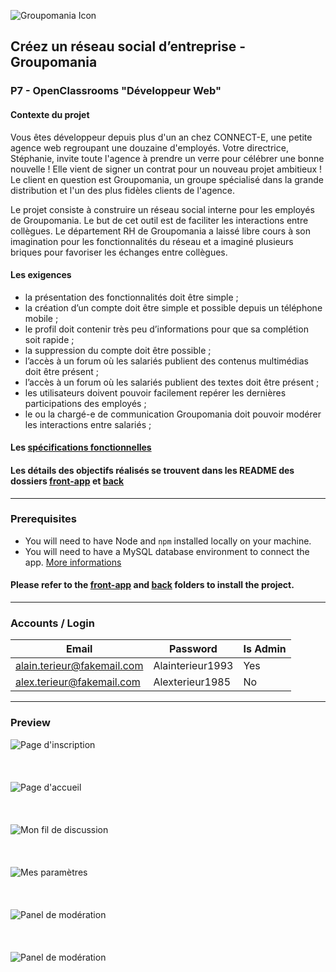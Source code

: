 ![Groupomania Icon](/assets/groupomania-red-icon.png)

## Créez un réseau social d’entreprise - Groupomania
### P7 - OpenClassrooms "Développeur Web"

#### Contexte du projet

Vous êtes développeur depuis plus d'un an chez CONNECT-E, une petite agence web regroupant une douzaine d'employés. Votre directrice, Stéphanie, invite toute l'agence à prendre un verre pour célébrer une bonne nouvelle ! Elle vient de signer un contrat pour un nouveau projet ambitieux ! Le client en question est Groupomania, un groupe spécialisé dans la grande distribution et l'un des plus fidèles clients de l'agence.

Le projet consiste à construire un réseau social interne pour les employés de Groupomania. Le but de cet outil est de faciliter les interactions entre collègues. Le département RH de Groupomania a laissé libre cours à son imagination pour les fonctionnalités du réseau et a imaginé plusieurs briques pour favoriser les échanges entre collègues.

#### Les exigences
- la présentation des fonctionnalités doit être simple ;
- la création d’un compte doit être simple et possible depuis un téléphone mobile ;
- le profil doit contenir très peu d’informations pour que sa complétion soit rapide ;
- la suppression du compte doit être possible ;
- l’accès à un forum où les salariés publient des contenus multimédias doit être présent ;
- l’accès à un forum où les salariés publient des textes doit être présent ;
- les utilisateurs doivent pouvoir facilement repérer les dernières participations des employés ;
- le ou la chargé-e de communication Groupomania doit pouvoir modérer les interactions entre salariés ;


#### Les [spécifications fonctionnelles](/assets/Groupomania_Specs.pdf)

#### Les détails des objectifs réalisés se trouvent dans les README des dossiers [front-app](/front-app) et [back](/back)

---

### Prerequisites

- You will need to have Node and `npm` installed locally on your machine.
- You will need to have a MySQL database environment to connect the app. [More informations](/back/README.md)

#### Please refer to the [front-app](/front-app) and [back](/back) folders to install the project.

---

### Accounts / Login

| Email                      | Password          | Is Admin |
| -------------------------- | ----------------- | -------- |
| alain.terieur@fakemail.com | Alainterieur1993  | Yes      |
| alex.terieur@fakemail.com  | Alexterieur1985   | No       |

---

### Preview

![Page d'inscription](/assets/Groupomania%205%20P7%20OCR%20DW.png)
<br/>
<br/>
<br/>
<br/>
![Page d'accueil](/assets/Groupomania%20P7%20OCR%20DW.png)
<br/>
<br/>
<br/>
<br/>
![Mon fil de discussion](/assets/Groupomania%204%20P7%20OCR%20DW.png)
<br/>
<br/>
<br/>
<br/>
![Mes paramètres](/assets/Groupomania%203%20P7%20OCR%20DW.png)
<br/>
<br/>
<br/>
<br/>
![Panel de modération](/assets/Groupomania%206%20P7%20OCR%20DW.png)
<br/>
<br/>
<br/>
<br/>
![Panel de modération](/assets/Groupomania%202%20P7%20OCR%20DW.png)